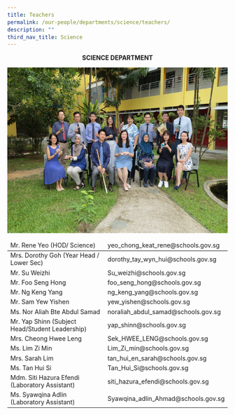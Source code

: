 ```yaml
---
title: Teachers
permalink: /our-people/departments/science/teachers/
description: ""
third_nav_title: Science
---
```

**<center>SCIENCE DEPARTMENT</center>**


![](/images/Our%20People/Departments/Science/Science%20Dept%20Teachers.jpg)

<table>
<thead>
  <tr>
    <td>Mr. Rene Yeo (HOD/ Science)</td>
    <td>yeo_chong_keat_rene@schools.gov.sg</td>
  </tr>
</thead>
<tbody>
  <tr>
    <td>Mrs. Dorothy Goh (Year Head / Lower Sec)</td>
    <td>dorothy_tay_wyn_hui@schools.gov.sg</td>
  </tr>
  <tr>
    <td>Mr. Su Weizhi</td>
    <td>Su_weizhi@schools.gov.sg</td>
  </tr>
  <tr>
    <td>Mr. Foo Seng Hong</td>
    <td>foo_seng_hong@schools.gov.sg</td>
  </tr>
  <tr>
    <td>Mr. Ng Keng Yang</td>
    <td>ng_keng_yang@schools.gov.sg</td>
  </tr>
  <tr>
    <td>Mr. Sam Yew Yishen</td>
    <td>yew_yishen@schools.gov.sg</td>
  </tr>
  <tr>
    <td>Ms. Nor Aliah Bte Abdul Samad</td>
    <td>noraliah_abdul_samad@schools.gov.sg</td>
  </tr>
  <tr>
    <td>Mr. Yap Shinn (Subject Head/Student Leadership)</td>
    <td>yap_shinn@schools.gov.sg</td>
  </tr>
  <tr>
    <td>Mrs. Cheong Hwee Leng</td>
    <td>Sek_HWEE_LENG@schools.gov.sg</td>
  </tr>
  <tr>
    <td>Ms. Lim Zi Min</td>
    <td>Lim_Zi_min@schools.gov.sg</td>
  </tr>
  <tr>
    <td>Mrs. Sarah Lim</td>
    <td>tan_hui_en_sarah@schools.gov.sg</td>
  </tr>
  <tr>
    <td>Ms. Tan Hui Si</td>
    <td>Tan_Hui_Si@schools.gov.sg</td>
  </tr>
  <tr>
    <td>Mdm. Siti Hazura Efendi (Laboratory Assistant)</td>
    <td>siti_hazura_efendi@schools.gov.sg</td>
  </tr>
  <tr>
    <td>Ms. Syawqina Adlin (Laboratory Assistant)</td>
    <td>Syawqina_adlin_Ahmad@schools.gov.sg</td>
  </tr>
</tbody>
</table>